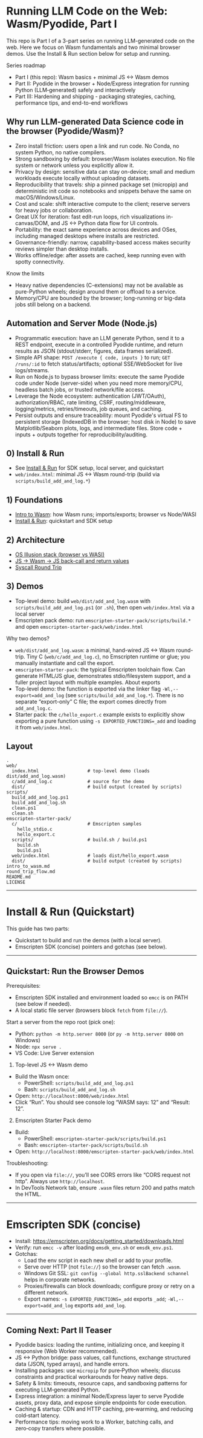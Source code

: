 # Running LLM Code on the Web: Wasm/Pyodide, Part I

This repo is Part I of a 3-part series on running LLM-generated code on the web. Here we focus on Wasm fundamentals and two minimal browser demos. Use the Install & Run section below for setup and running.

Series roadmap
- Part I (this repo): Wasm basics + minimal JS <-> Wasm demos
- Part II: Pyodide in the browser + Node/Express integration for running Python (LLM‑generated) safely and interactively
- Part III: Hardening and shipping - packaging strategies, caching, performance tips, and end-to-end workflows

## Why run LLM-generated Data Science code in the browser (Pyodide/Wasm)?
- Zero install friction: users open a link and run code. No Conda, no system Python, no native compilers.
- Strong sandboxing by default: browser/Wasm isolates execution. No file system or network unless you explicitly allow it.
- Privacy by design: sensitive data can stay on-device; small and medium workloads execute locally without uploading datasets.
- Reproducibility that travels: ship a pinned package set (micropip) and deterministic init code so notebooks and snippets behave the same on macOS/Windows/Linux.
- Cost and scale: shift interactive compute to the client; reserve servers for heavy jobs or collaboration.
- Great UX for iteration: fast edit-run loops, rich visualizations in-canvas/DOM, and JS <-> Python data flow for UI controls.
- Portability: the exact same experience across devices and OSes, including managed desktops where installs are restricted.
- Governance-friendly: narrow, capability-based access makes security reviews simpler than desktop installs.
- Works offline/edge: after assets are cached, keep running even with spotty connectivity.

Know the limits
- Heavy native dependencies (C-extensions) may not be available as pure-Python wheels; design around them or offload to a service.
- Memory/CPU are bounded by the browser; long-running or big-data jobs still belong on a backend.

## Automation and Server Mode (Node.js)
- Programmatic execution: have an LLM generate Python, send it to a REST endpoint, execute in a controlled Pyodide runtime, and return results as JSON (stdout/stderr, figures, data frames serialized).
- Simple API shape: `POST /execute { code, inputs }` to run; `GET /runs/:id` to fetch status/artifacts; optional SSE/WebSocket for live logs/streams.
- Run on Node.js to bypass browser limits: execute the same Pyodide code under Node (server-side) when you need more memory/CPU, headless batch jobs, or trusted network/file access.
- Leverage the Node ecosystem: authentication (JWT/OAuth), authorization/RBAC, rate limiting, CSRF, routing/middleware, logging/metrics, retries/timeouts, job queues, and caching.
- Persist outputs and ensure traceability: mount Pyodide's virtual FS to persistent storage (IndexedDB in the browser; host disk in Node) to save Matplotlib/Seaborn plots, logs, and intermediate files. Store code + inputs + outputs together for reproducibility/auditing.

## 0) Install & Run
- See [Install & Run](#install--run-lecture-quickstart) for SDK setup, local server, and quickstart
- `web/index.html`: minimal JS <-> Wasm round-trip (build via `scripts/build_add_and_log.*`)

## 1) Foundations
- [Intro to Wasm](intro_to_wasm.md): how Wasm runs; imports/exports; browser vs Node/WASI
- [Install & Run](#install--run-lecture-quickstart): quickstart and SDK setup

## 2) Architecture
- [OS Illusion stack (browser vs WASI)](intro_to_wasm.md#os-illusion-stack-view)
- [JS -> Wasm -> JS back-call and return values](intro_to_wasm.md#js-wasm-round-trip-browser)
- [Syscall Round Trip](intro_to_wasm.md#syscall-round-trip-sequence)
## 3) Demos
- Top-level demo: build `web/dist/add_and_log.wasm` with `scripts/build_add_and_log.ps1` (or `.sh`), then open `web/index.html` via a local server
- Emscripten pack demo: run `emscripten-starter-pack/scripts/build.*` and open `emscripten-starter-pack/web/index.html`

Why two demos?
- `web/dist/add_and_log.wasm`: a minimal, hand-wired JS <-> Wasm round-trip. Tiny C (`web/c/add_and_log.c`), no Emscripten runtime or glue; you manually instantiate and call the export.
- `emscripten-starter-pack`: the typical Emscripten toolchain flow. Can generate HTML/JS glue, demonstrates stdio/filesystem support, and a fuller project layout with multiple examples.
About exports
- Top-level demo: the function is exported via the linker flag `-Wl,--export=add_and_log` (see `scripts/build_add_and_log.*`). There is no separate “export-only” C file; the export comes directly from `add_and_log.c`.
- Starter pack: the `c/hello_export.c` example exists to explicitly show exporting a pure function using `-s EXPORTED_FUNCTIONS=_add` and loading it from `web/index.html`.

## Layout
```
.
web/
  index.html                  # top-level demo (loads dist/add_and_log.wasm)
  c/add_and_log.c             # source for the demo
  dist/                       # build output (created by scripts)
scripts/
  build_add_and_log.ps1
  build_add_and_log.sh
  clean.ps1
  clean.sh
emscripten-starter-pack/
  c/                          # Emscripten samples
    hello_stdio.c
    hello_export.c
  scripts/                    # build.sh / build.ps1
    build.sh
    build.ps1
  web/index.html              # loads dist/hello_export.wasm
  dist/                       # build output (created by scripts)
intro_to_wasm.md
round_trip_flow.md
README.md
LICENSE
```

---

# Install & Run (Quickstart)

This guide has two parts:
- Quickstart to build and run the demos (with a local server).
- Emscripten SDK (concise) pointers and gotchas (see below).

---

## Quickstart: Run the Browser Demos

Prerequisites:
- Emscripten SDK installed and environment loaded so `emcc` is on PATH (see below if needed).
- A local static file server (browsers block `fetch` from `file://`).

Start a server from the repo root (pick one):
- Python: `python -m http.server 8000` (or `py -m http.server 8000` on Windows)
- Node: `npx serve .`
- VS Code: Live Server extension

1) Top-level JS <-> Wasm demo
- Build the Wasm once:
  - PowerShell: `scripts/build_add_and_log.ps1`
  - Bash: `scripts/build_add_and_log.sh`
- Open: `http://localhost:8000/web/index.html`
- Click “Run”. You should see console log “WASM says: 12” and “Result: 12”.

2) Emscripten Starter Pack demo
- Build:
  - PowerShell: `emscripten-starter-pack/scripts/build.ps1`
  - Bash: `emscripten-starter-pack/scripts/build.sh`
- Open: `http://localhost:8000/emscripten-starter-pack/web/index.html`

Troubleshooting:
- If you open via `file://`, you’ll see CORS errors like “CORS request not http”. Always use `http://localhost`.
- In DevTools Network tab, ensure `.wasm` files return 200 and paths match the HTML.

---

# Emscripten SDK (concise)
- Install: https://emscripten.org/docs/getting_started/downloads.html
- Verify: run `emcc -v` after loading `emsdk_env.sh` or `emsdk_env.ps1`.
- Gotchas:
  - Load the env script in each new shell or add to your profile.
  - Serve over HTTP (not `file://`) so the browser can fetch `.wasm`.
  - Windows Git SSL: `git config --global http.sslBackend schannel` helps in corporate networks.
  - Proxies/firewalls can block downloads; configure proxy or retry on a different network.
  - Export names: `-s EXPORTED_FUNCTIONS=_add` exports `_add`; `-Wl,--export=add_and_log` exports `add_and_log`.

---


## Coming Next: Part II Teaser
- Pyodide basics: loading the runtime, initializing once, and keeping it responsive (Web Worker recommended).
- JS <-> Python bridge: pass values, call functions, exchange structured data (JSON, typed arrays), and handle errors.
- Installing packages: use `micropip` for pure‑Python wheels; discuss constraints and practical workarounds for heavy native deps.
- Safety & limits: timeouts, resource caps, and sandboxing patterns for executing LLM‑generated Python.
- Express integration: a minimal Node/Express layer to serve Pyodide assets, proxy data, and expose simple endpoints for code execution.
- Caching & startup: CDN and HTTP caching, pre‑warming, and reducing cold‑start latency.
- Performance tips: moving work to a Worker, batching calls, and zero‑copy transfers where possible.

